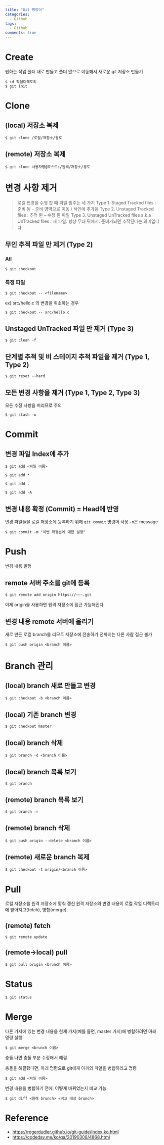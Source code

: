 ```yaml
---
title: "Git 명령어"
categories:
  - Github
tags:
  - Github
comments: true
---
```

# Create
원하는 작업 폴더 새로 만들고 폴더 안으로 이동해서 새로운 git 저장소 만들기
```
$ cd 작업디렉토리
$ git init
```

# Clone
## (local) 저장소 복제
```
$ git clone /로컬/저장소/경로
```

## (remote) 저장소 복제
```
$ git clone 사용자명@호스트:/원격/저장소/경로
```
# 변경 사항 제거
> 로컬 변경을 수행 할 때 파일 범주는 세 가지
> Type 1. Staged Tracked files : 준비 됨 – 준비 영역으로 이동 / 색인에 추가됨
> Type 2. Unstaged Tracked files : 추적 된 – 수정 된 파일
> Type 3. Unstaged UnTracked files a.k.a UnTracked files : 새 파일. 항상 무대 뒤에서. 준비가되면 추적된다는 의미입니다.

## 무인 추적 파일 만 제거 (Type 2)
### All
```
$ git checkout . 
```
### 특정 파일
```
$ git checkout -- <filename>
```
ex) src/hello.c 의 변경을 취소하는 경우
```
$ git checkout -- src/hello.c
```


## Unstaged UnTracked 파일 만 제거 (Type 3)
```
$ git clean -f 
```

## 단계별 추적 및 비 스테이지 추적 파일을 제거 (Type 1, Type 2)
```
$ git reset --hard
```

## 모든 변경 사항을 제거 (Type 1, Type 2, Type 3)
모든 수정 사항을 버리므로 주의
```
$ git stash -u
```

# Commit
## 변경 파일 Index에 추가
```
$ git add <파일 이름>
```
```
$ git add *
```
```
$ git add .
```
```
$ git add -A
```
## 변경 내용 확정 (Commit) = Head에 반영
변경 파일들을 로컬 저장소에 등록하기 위해 `git commit` 명령어 사용 `-m`은 message
```
$ git commit -m "이번 확정본에 대한 설명"
```

# Push 
변경 내용 발행

## remote 서버 주소를 git에 등록

```
$ git remote add origin https://~~~.git
```

이제 origin을 사용하면 원격 저장소에 접근 가능해진다

## 변경 내용 remote 서버에 올리기
새로 만든 로컬 branch를 리모트 저장소에 전송하기 전까지는 다른 사람 접근 불가

```
$ git push origin <branch 이름>
```

# Branch 관리
## (local) branch 새로 만들고 변경
```
$ git checkout -b <branch 이름>
```

## (local) 기존 branch 변경
```
$ git checkout master
```

## (local) branch 삭제
```
$ git branch -d <branch 이름>
```

## (local) branch 목록 보기
```
$ git branch
```

## (remote) branch 목록 보기
```
$ git branch -r
```

## (remote) branch 삭제
```
$ git push origin --delete <branch 이름>
```

## (remote) 새로운 branch 복제
```
$ git checkout -t origin/<branch 이름>
```

# Pull
로컬 저장소를 원격 저장소에 맞춰 갱신
원격 저장소의 변경 내용이 로컬 작업 디렉토리에 받아지고(fetch), 병합(merge)

## (remote) fetch
```
$ git remote update
```

## (remote->local) pull
```
$ git pull origin <brunch 이름>
```

# Status
```
$ git status
```

# Merge
다른 가지에 있는 변경 내용을 현재 가지(예를 들면, master 가지)에 병합하려면 아래 명령 실행
```
$ git merge <brunch 이름>
```

충돌 나면 충돌 부분 수정해서 해결

충돌을 해결했다면, 아래 명령으로 git에게 아까의 파일을 병합하라고 명령
```
$ git add <파일 이름>
```

변경 내용을 병합하기 전에, 어떻게 바뀌었는지 비교 가능
```
$ git diff <원래 brunch> <비교 대상 brunch>
```


# Reference
- <https://rogerdudler.github.io/git-guide/index.ko.html>
- <https://codeday.me/ko/qa/20190306/4868.html>